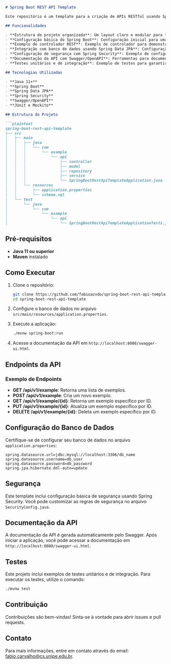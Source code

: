 
```markdown
# Spring Boot REST API Template

Este repositório é um template para a criação de APIs RESTful usando Spring Boot. Ele fornece uma estrutura básica para iniciar o desenvolvimento de APIs com práticas recomendadas e componentes comuns.

## Funcionalidades

- **Estrutura de projeto organizada**: Um layout claro e modular para facilitar a manutenção e escalabilidade.
- **Configuração básica do Spring Boot**: Configuração inicial para uma aplicação Spring Boot.
- **Exemplo de controlador REST**: Exemplo de controlador para demonstrar a criação de endpoints RESTful.
- **Integração com banco de dados usando Spring Data JPA**: Configuração para acessar bancos de dados relacionais.
- **Configuração de segurança com Spring Security**: Exemplo de configuração de segurança para proteger sua API.
- **Documentação da API com Swagger/OpenAPI**: Ferramentas para documentar e testar sua API.
- **Testes unitários e de integração**: Exemplo de testes para garantir a qualidade do código.

## Tecnologias Utilizadas

- **Java 11+**
- **Spring Boot**
- **Spring Data JPA**
- **Spring Security**
- **Swagger/OpenAPI**
- **JUnit e Mockito**

## Estrutura do Projeto

```plaintext
spring-boot-rest-api-template
├── src
│   ├── main
│   │   ├── java
│   │   │   └── com
│   │   │       └── example
│   │   │           └── api
│   │   │               ├── controller
│   │   │               ├── model
│   │   │               ├── repository
│   │   │               ├── service
│   │   │               └── SpringBootRestApiTemplateApplication.java
│   │   └── resources
│   │       ├── application.properties
│   │       └── schema.sql
│   └── test
│       └── java
│           └── com
│               └── example
│                   └── api
│                       └── SpringBootRestApiTemplateApplicationTests.java
```

## Pré-requisitos

- **Java 11 ou superior**
- **Maven** instalado

## Como Executar

1. Clone o repositório:
   ```bash
   git clone https://github.com/fabioazvdo/spring-boot-rest-api-template.git
   cd spring-boot-rest-api-template
   ```

2. Configure o banco de dados no arquivo `src/main/resources/application.properties`.

3. Execute a aplicação:
   ```bash
   ./mvnw spring-boot:run
   ```

4. Acesse a documentação da API em `http://localhost:8080/swagger-ui.html`.

## Endpoints da API

### Exemplo de Endpoints

- **GET /api/v1/example**: Retorna uma lista de exemplos.
- **POST /api/v1/example**: Cria um novo exemplo.
- **GET /api/v1/example/{id}**: Retorna um exemplo específico por ID.
- **PUT /api/v1/example/{id}**: Atualiza um exemplo específico por ID.
- **DELETE /api/v1/example/{id}**: Deleta um exemplo específico por ID.

## Configuração do Banco de Dados

Certifique-se de configurar seu banco de dados no arquivo `application.properties`:
```properties
spring.datasource.url=jdbc:mysql://localhost:3306/db_name
spring.datasource.username=db_user
spring.datasource.password=db_password
spring.jpa.hibernate.ddl-auto=update
```

## Segurança

Este template inclui configuração básica de segurança usando Spring Security. Você pode customizar as regras de segurança no arquivo `SecurityConfig.java`.

## Documentação da API

A documentação da API é gerada automaticamente pelo Swagger. Após iniciar a aplicação, você pode acessar a documentação em `http://localhost:8080/swagger-ui.html`.

## Testes

Este projeto inclui exemplos de testes unitários e de integração. Para executar os testes, utilize o comando:
```bash
./mvnw test
```

## Contribuição

Contribuições são bem-vindas! Sinta-se à vontade para abrir issues e pull requests.

## Contato

Para mais informações, entre em contato através do email: [fabio.carvalho@cs.unipe.edu.br](mailto:fabio.carvalho@cs.unipe.edu.br).
